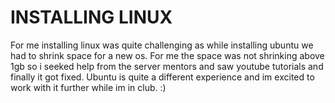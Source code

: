 # INSTALLING LINUX 
For me installing linux was quite challenging as while installing ubuntu we had to shrink space for a new os. For me the space was not shrinking above 1gb so i seeked help from the server mentors and saw youtube tutorials and finally it got fixed. Ubuntu is quite a different experience and im excited to work with it further while im in club. :)
